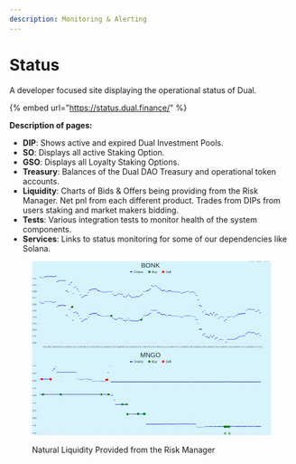 ```yaml
---
description: Monitoring & Alerting
---
```


# Status

A developer focused site displaying the operational status of Dual.

{% embed url="https://status.dual.finance/" %}

**Description of pages:**

* **DIP**: Shows active and expired Dual Investment Pools.
* **SO**: Displays all active Staking Option.
* **GSO**: Displays all Loyalty Staking Options.
* **Treasury**: Balances of the Dual DAO Treasury and operational token accounts.
* **Liquidity**: Charts of Bids & Offers being providing from the Risk Manager. Net pnl from each different product. Trades from DIPs from users staking and market makers bidding.
* **Tests**: Various integration tests to monitor health of the system components.
* **Services**: Links to status monitoring for some of our dependencies like Solana.

<figure><img src="../.gitbook/assets/LP example.png" alt=""><figcaption><p>Natural Liquidity Provided from the Risk Manager</p></figcaption></figure>
